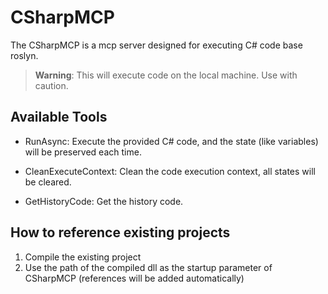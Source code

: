 # CSharpMCP


The CSharpMCP is a mcp server designed for executing C# code base roslyn.

> **Warning**: This will execute code on the local machine. Use with caution. 


## Available Tools

- RunAsync: Execute the provided C# code, and the state (like variables) will be preserved each time.

- CleanExecuteContext: Clean the code execution context, all states will be cleared.

- GetHistoryCode: Get the history code.

## How to reference existing projects

1. Compile the existing project
2. Use the path of the compiled dll as the startup parameter of CSharpMCP (references will be added automatically)

